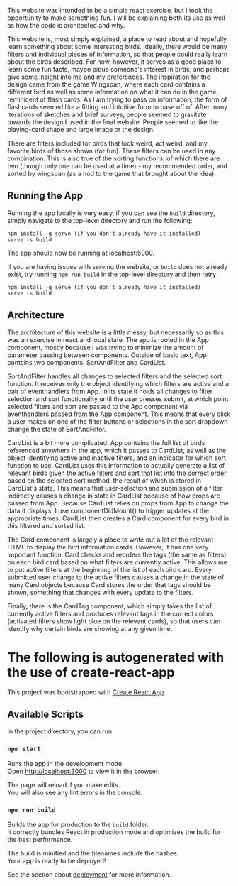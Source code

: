 
This website was intended to be a simple react exercise, but I took the opportunity to make something fun. I will be explaining both its use as well as how the code is architected and why.

This website is, most simply explained, a place to read about and hopefully learn something about some interesting birds. Ideally, there would be many filters and individual pieces of information, so that people could really learn about the birds described. For now, however, it serves as a good place to learn some fun facts, maybe pique someone's interest in birds, and perhaps give some insight into me and my preferences.
The inspiration for the design came from the game Wingspan, where each card contains a different bird as well as some information on what it can do in the game, reminicent of flash cards. As I am trying to pass on information, the form of flashcards seemed like a fitting and intuitive form to base off of.
After many iterations of sketches and brief surveys, people seemed to gravitate towards the design I used in the final website. People seemed to like the playing-card shape and large image or the design.

There are filters included for birds that look weird, act weird, and my favorite birds of those shown (for fun). These filters can be used in any combination. This is also true of the sorting functions, of which there are two (though only one can be used at a time) - my recommended order, and sorted by wingspan (as a nod to the game that brought about the idea).

## Running the App
Running the app locally is very easy, if you can see the `build` directory, simply navigate to the top-level directory and run the following:
```
npm install -g serve (if you don't already have it installed)
serve -s build
```

The app should now be running at localhost:5000.

If you are having issues with serving the website, or `build` does not already exist, try running 
`npm run build`
in the top-level directory and then retry
```
npm install -g serve (if you don't already have it installed)
serve -s build
```

## Architecture

The architecture of this website is a little messy, but necessarily so as this was an exercise in react and local state. The app is rooted in the App component, mostly because I was trying to minimize the amount of parameter passing between components. Outside of basic text, App contains two components, SortAndFilter and CardList.

SortAndFilter handles all changes to selected filters and the selected sort function. It receives only the object identifying which filters are active and a pair of eventhandlers from App. In its state it holds all changes to filter selection and sort functionality until the user presses submit, at which point selected filters and sort are passed to the App component via eventhandlers passed from the App component. This means that every click a user makes on one of the filter buttons or selections in the sort dropdown change the state of SortAndFilter.

CardList is a bit more complicated. App contains the full list of birds referenced anywhere in the app, which it passes to CardList, as well as the object identifying active and inactive filters, and an indicator for which sort function to use. CardList uses this information to actually generate a list of relevant birds given the active filters and sort that list into the correct order based on the selected sort method, the result of which is stored in CardList's state. This means that user-selection and submission of a filter indirectly causes a change in state in CardList because of how props are passed from App. Because CardList relies on props from App to change the data it displays, I use componentDidMount() to trigger updates at the appropriate times. CardList then creates a Card component for every bird in this filtered and sorted list.

The Card component is largely a place to write out a lot of the relevant HTML to display the bird information cards. However; it has one very important function. Card checks and reorders the tags (the same as filters) on each bird card based on what filters are currently active. This allows me to put active filters at the beginning of the list of each bird card. Every submitted user change to the active filters causes a change in the state of many Card objects because Card stores the order that tags should be shown, something that changes with every update to the filters.

Finally, there is the CardTag component, which simply takes the list of currently active filters and produces relevant tags in the correct colors (activated filters show light blue on the relevant cards), so that users can identify why certain birds are showing at any given time.









# The following is autogenerated with the use of create-react-app


This project was bootstrapped with [Create React App](https://github.com/facebook/create-react-app).

## Available Scripts

In the project directory, you can run:

### `npm start`

Runs the app in the development mode.<br />
Open [http://localhost:3000](http://localhost:3000) to view it in the browser.

The page will reload if you make edits.<br />
You will also see any lint errors in the console.

### `npm run build`

Builds the app for production to the `build` folder.<br />
It correctly bundles React in production mode and optimizes the build for the best performance.

The build is minified and the filenames include the hashes.<br />
Your app is ready to be deployed!

See the section about [deployment](https://facebook.github.io/create-react-app/docs/deployment) for more information.